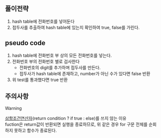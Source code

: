 ## 풀이전략
1. hash table에 전화번호를 넣어둔다
2. 접두사를 추출하여 hash table에 있는지 확인하여 true, false를 가린다.

## pseudo code
1. hash table에 전화번호 부 상의 모든 전화번호를 넣는다.
2. 전화번호 부의 전화번호 별로 검사한다
    - 전화번호의 digit를 추가하며 접두사를 만든다.
    - 접두사가 hash table에 존재하고, number가 아닌 수가 있다면 false 반환
3. 위 test를 통과했다면 true 반환

## 주의사항
> [!warning]
> [삼항조건연산자](https://github.com/jamm0316/programers-codingtest/wiki/%EC%82%BC%ED%95%AD-%EC%A1%B0%EA%B1%B4-%EC%97%B0%EC%82%B0%EC%9E%90(ternary-operator))(return condition ? if true : else)를 쓰지 않는 이유  
> fuction은 return값이 반환되면 실행을 종료하므로, 위 같은 경우 for 구문 전체를 순회하지 못하고 함수가 종료된다. 
